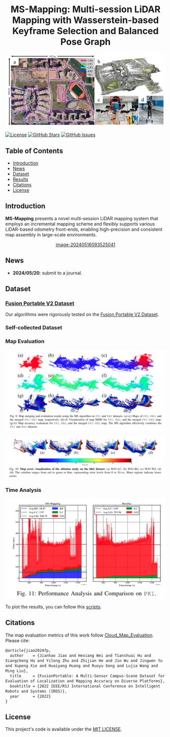 <div id="top" align="center">

# MS-Mapping: Multi-session LiDAR Mapping with Wasserstein-based Keyframe Selection and Balanced Pose Graph

![image-20240516093245914](./README/image-20240516093245914.png)
</div>

[![License](https://img.shields.io/badge/license-MIT-blue.svg)](https://opensource.org/licenses/MIT)
[![GitHub Stars](https://img.shields.io/github/stars/JokerJohn/PALoc.svg)](https://github.com/JokerJohn/MS-Mapping/stargazers)
[![GitHub Issues](https://img.shields.io/github/issues/JokerJohn/PALoc.svg)](https://github.com/JokerJohn/MS-Mapping/issues)

## Table of Contents

- [Introduction](#introduction)
- [News](#news)
- [Dataset](#dataset)
- [Results](#results)
- [Citations](#citations)
- [License](#license)

## Introduction

**MS-Mapping** presents a novel multi-session LiDAR mapping system that employs an incremental mapping scheme and flexibly supports various LiDAR-based odometry front-ends, enabling high-precision and consistent map assembly in large-scale environments. 
<div align="center">

[image-20240516093525041](./README/image-20240516093525041.png)
</div>

## News

- **2024/05/20**: submit to a journal.

## Dataset

### [Fusion Portable V2 Dataset](https://fusionportable.github.io/dataset/fusionportable_v2/)

Our algorithms were rigorously tested on the [Fusion Portable V2 Dataset](https://fusionportable.github.io/dataset/fusionportable_v2//). 

### Self-collected Dataset



### Map Evaluation

<div align="center">

![image-20240516093903006](./README/image-20240516093903006.png)
</div>

![image-20240516094035919](./README/image-20240516094035919.png)

### Time Analysis

<div align="center">

![image-20240516093925114](./README/image-20240516093925114.png)
</div>

To plot the results, you can follow this [scripts](https://github.com/JokerJohn/SLAMTools/blob/main/Run_Time_analysis/time_analysis.py).



## Citations

The map evaluation metrics of this work follow [Cloud_Map_Evaluation](https://github.com/JokerJohn/Cloud_Map_Evaluation). Please cite:
```
@article{jiao2024fp,
  author    = {Jianhao Jiao and Hexiang Wei and Tianshuai Hu and Xiangcheng Hu and Yilong Zhu and Zhijian He and Jin Wu and Jingwen Yu and Xupeng Xie and Huaiyang Huang and Ruoyu Geng and Lujia Wang and Ming Liu},
  title     = {FusionPortable: A Multi-Sensor Campus-Scene Dataset for Evaluation of Localization and Mapping Accuracy on Diverse Platforms},
  booktitle = {2022 IEEE/RSJ International Conference on Intelligent Robots and Systems (IROS)},
  year      = {2022}
}
```

## License

This project's code is available under the [MIT LICENSE](./LICENSE).
